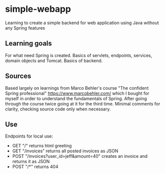 # simple-webapp
Learning to create a simple backend for web application using Java without any Spring features

## Learning goals
For what need Spring is created.
Basics of servlets, endpoints, services, domain objects and Tomcat.
Basics of backend.

## Sources
Based largely on learnings from Marco Behler's course "The confident Spring professional" https://www.marcobehler.com/ which I bought for myself in order to understand the fundamentals of Spring. After going through the course twice going at it for the third time. Minimal comments for clarity, checking source code only when necessary.

## Use
Endpoints for local use:
- GET "/" returns html greeting
- GET "/invoices" returns all posted invoices as JSON
- POST "/invoices?user_id=jeff&amount=40" creates an invoice and returns it as JSON
- POST "/*" returns 404 
